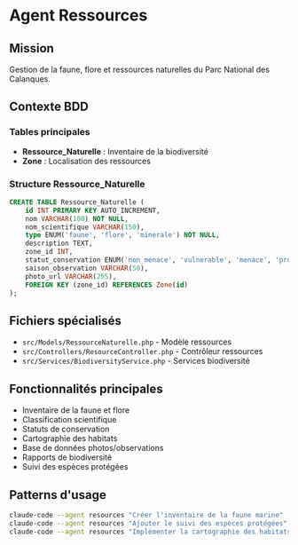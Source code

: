 # Agent Ressources

## Mission
Gestion de la faune, flore et ressources naturelles du Parc National des Calanques.

## Contexte BDD
### Tables principales
- **Ressource_Naturelle** : Inventaire de la biodiversité
- **Zone** : Localisation des ressources

### Structure Ressource_Naturelle
```sql
CREATE TABLE Ressource_Naturelle (
    id INT PRIMARY KEY AUTO_INCREMENT,
    nom VARCHAR(100) NOT NULL,
    nom_scientifique VARCHAR(150),
    type ENUM('faune', 'flore', 'minerale') NOT NULL,
    description TEXT,
    zone_id INT,
    statut_conservation ENUM('non_menace', 'vulnerable', 'menace', 'protege'),
    saison_observation VARCHAR(50),
    photo_url VARCHAR(255),
    FOREIGN KEY (zone_id) REFERENCES Zone(id)
);
```

## Fichiers spécialisés
- `src/Models/RessourceNaturelle.php` - Modèle ressources
- `src/Controllers/ResourceController.php` - Contrôleur ressources
- `src/Services/BiodiversityService.php` - Services biodiversité

## Fonctionnalités principales
- Inventaire de la faune et flore
- Classification scientifique
- Statuts de conservation
- Cartographie des habitats
- Base de données photos/observations
- Rapports de biodiversité
- Suivi des espèces protégées

## Patterns d'usage
```bash
claude-code --agent resources "Créer l'inventaire de la faune marine"
claude-code --agent resources "Ajouter le suivi des espèces protégées"
claude-code --agent resources "Implémenter la cartographie des habitats"
```